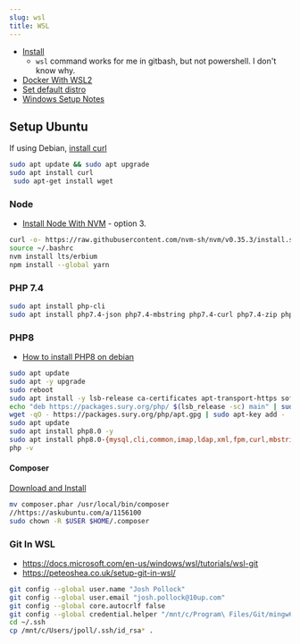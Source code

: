 ```yaml
---
slug: wsl
title: WSL
---
```


- [Install](https://docs.microsoft.com/en-us/windows/wsl/install-win10)
  - `wsl` command works for me in gitbash, but not powershell. I don't know why.
- [Docker With WSL2](https://docs.docker.com/docker-for-windows/wsl/)
- [Set default distro](https://winaero.com/set-default-wsl-linux-distro-windows-10/)
- [Windows Setup Notes](https://gist.github.com/Shelob9/0620208624d5d6fc62132f4b967df9c7)
  
## Setup Ubuntu

If using Debian, [install curl](https://www.cyberciti.biz/faq/howto-install-curl-command-on-debian-linux-using-apt-get/?__cf_chl_captcha_tk__=pmd_D_G0leeI9u751e9GZ34jC959kJTKWNYGSuWeIsLEESk-1629324863-0-gqNtZGzNAzujcnBszQj9)

```sh
sudo apt update && sudo apt upgrade
sudo apt install curl
 sudo apt-get install wget
```
### Node

- [Install Node With NVM](https://www.digitalocean.com/community/tutorials/how-to-install-node-js-on-ubuntu-20-04) - option 3.

```sh
curl -o- https://raw.githubusercontent.com/nvm-sh/nvm/v0.35.3/install.sh | bash
source ~/.bashrc
nvm install lts/erbium
npm install --global yarn
```

### PHP 7.4

```sh
sudo apt install php-cli
sudo apt install php7.4-json php7.4-mbstring php7.4-curl php7.4-zip php-simplexml

```

### PHP8
- [How to install PHP8 on debian](https://computingforgeeks.com/how-to-install-php-on-debian-linux/)

```sh
sudo apt update
sudo apt -y upgrade
sudo reboot
sudo apt install -y lsb-release ca-certificates apt-transport-https software-properties-common
echo "deb https://packages.sury.org/php/ $(lsb_release -sc) main" | sudo tee /etc/apt/sources.list.d/sury-php.list
wget -qO - https://packages.sury.org/php/apt.gpg | sudo apt-key add -
sudo apt update
sudo apt install php8.0 -y
sudo apt install php8.0-{mysql,cli,common,imap,ldap,xml,fpm,curl,mbstring,zip}
php -v

```

#### Composer

[Download and Install](https://getcomposer.org/doc/00-intro.md#downloading-the-composer-executable)

```sh
mv composer.phar /usr/local/bin/composer
//https://askubuntu.com/a/1156100
sudo chown -R $USER $HOME/.composer
```

### Git In WSL

- https://docs.microsoft.com/en-us/windows/wsl/tutorials/wsl-git
- https://peteoshea.co.uk/setup-git-in-wsl/

```sh
git config --global user.name "Josh Pollock"
git config --global user.email "josh.pollock@10up.com"
git config --global core.autocrlf false
git config --global credential.helper "/mnt/c/Program\ Files/Git/mingw64/libexec/git-core/git-credential-manager.exe"
cd ~/.ssh
cp /mnt/c/Users/jpoll/.ssh/id_rsa* .

```
